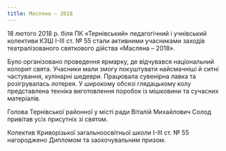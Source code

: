 ```yaml
---
title: Масляна – 2018
---
```


18 лютого 2018 р. біля ПК «Тернівський» педагогічний і учнівський колективи КЗШ І-ІІІ ст. № 55 стали активними учасниками заходів театралізованого святкового дійства «Масляна – 2018».

Було організовано проведення ярмарку, де відчувався національний колорит свята. Учасники мали змогу покуштувати найсмачніші й ситні частування, кулінарні шедеври. Працювала сувенірна лавка та розігрувалась лотерея. У широкому обсязі глядацькому колу представлена техніка виготовлення поробок із мішковини та сучасних матеріалів.

Голова Тернівської районної у місті ради Віталій Михайлович Солод привітав усіх присутніх зі святом.

Колектив Криворізької загальноосвітньої школи І-ІІІ ст. № 55 нагороджено Дипломом та заохочувальним призом.

<slideshow id="_/72157693602239385" />
